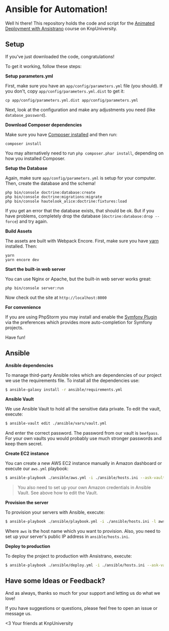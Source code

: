 # Ansible for Automation!

Well hi there! This repository holds the code and script for the
[Animated Deployment with Ansistrano](https://knpuniversity.com/screencast/ansistrano)
course on KnpUniversity.

## Setup

If you've just downloaded the code, congratulations!

To get it working, follow these steps:

**Setup parameters.yml**

First, make sure you have an `app/config/parameters.yml`
file (you should). If you don't, copy `app/config/parameters.yml.dist`
to get it:

```
cp app/config/parameters.yml.dist app/config/parameters.yml
```

Next, look at the configuration and make any adjustments you
need (like `database_password`).

**Download Composer dependencies**

Make sure you have [Composer installed](https://getcomposer.org/download/)
and then run:

```
composer install
```

You may alternatively need to run `php composer.phar install`, depending
on how you installed Composer.

**Setup the Database**

Again, make sure `app/config/parameters.yml` is setup
for your computer. Then, create the database and the
schema!

```
php bin/console doctrine:database:create
php bin/console doctrine:migrations:migrate
php bin/console hautelook_alice:doctrine:fixtures:load
```

If you get an error that the database exists, that should
be ok. But if you have problems, completely drop the
database (`doctrine:database:drop --force`) and try again.

**Build Assets**

The assets are built with Webpack Encore. First, make sure
you have [yarn](https://yarnpkg.com/en/docs/install) installed. Then:

```
yarn
yarn encore dev
```

**Start the built-in web server**

You can use Nginx or Apache, but the built-in web server works
great:

```
php bin/console server:run
```

Now check out the site at `http://localhost:8000`

**For convenience**

If you are using PhpStorm you may install and enable
the [Symfony Plugin](https://plugins.jetbrains.com/idea/plugin/7219-symfony-plugin)
via the preferences which provides more auto-completion for Symfony projects.

Have fun!

## Ansible

**Ansible dependencies**

To manage third-party Ansible roles which are dependencies of our project we use
the requirements file. To install all the dependencies use:

```bash
$ ansible-galaxy install -r ansible/requirements.yml
```

**Ansible Vault**

We use Ansible Vault to hold all the sensitive data private. To edit the vault, execute:

```bash
$ ansible-vault edit ./ansible/vars/vault.yml
```

And enter the correct password. The password from our vault is `beefpass`.
For your own vaults you would probably use much stronger passwords and keep them secret.

**Create EC2 instance**

You can create a new AWS EC2 instance manually in Amazon dashboard or execute our
`aws.yml` playbook:

```bash
$ ansible-playbook ./ansible/aws.yml -i ./ansible/hosts.ini --ask-vault-pass
```

> You also need to set up your own Amazon credentials in Ansible Vault. See above how
to edit the Vault.

**Provision the server**

To provision your servers with Ansible, execute:

```bash
$ ansible-playbook ./ansible/playbook.yml -i ./ansible/hosts.ini -l aws --ask-vault-pass
```

Where `aws` is the host name which you want to provision. Also, you need to set up your
server's public IP address in `ansible/hosts.ini`.

**Deploy to production**

To deploy the project to production with Ansistrano, execute:

```bash
$ ansible-playbook ./ansible/deploy.yml -i ./ansible/hosts.ini --ask-vault-pass
```

## Have some Ideas or Feedback?

And as always, thanks so much for your support and letting us do what
we love!

If you have suggestions or questions, please feel free to
open an issue or message us.

<3 Your friends at KnpUniversity
